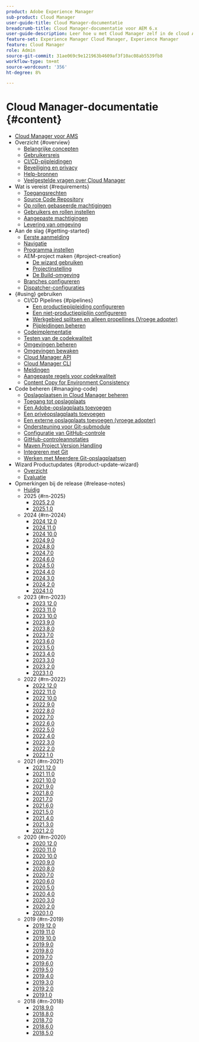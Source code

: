 ```yaml
---
product: Adobe Experience Manager
sub-product: Cloud Manager
user-guide-title: Cloud Manager-documentatie
breadcrumb-title: Cloud Manager-documentatie voor AEM 6.x
user-guide-description: Leer hoe u met Cloud Manager zelf in de cloud Adobe Experience Manager voor AMS kunt beheren.
feature-set: Experience Manager Cloud Manager, Experience Manager
feature: Cloud Manager
role: Admin
source-git-commit: 31ae069c9e121963b4609af3f10ac08ab5539fb8
workflow-type: tm+mt
source-wordcount: '356'
ht-degree: 8%

---
```



# Cloud Manager-documentatie {#content}

+ [Cloud Manager voor AMS](/help/introduction.md)
+ Overzicht {#overview}
   + [Belangrijke concepten](/help/overview/key-concepts.md)
   + [Gebruikersreis](/help/overview/user-journey.md)
   + [CI/CD-pijpleidingen](/help/overview/ci-cd-pipelines.md)
   + [Beveiliging en privacy](/help/overview/security-and-privacy.md)
   + [Help-bronnen](/help/overview/help-resources.md)
   + [Veelgestelde vragen over Cloud Manager](/help/overview/faqs.md)
+ Wat is vereist {#requirements}
   + [Toegangsrechten](/help/requirements/access-rights.md)
   + [Source Code Repository](/help/requirements/source-code-repository.md)
   + [Op rollen gebaseerde machtigingen](/help/requirements/role-based-permissions.md)
   + [Gebruikers en rollen instellen](/help/requirements/users-and-roles.md)
   + [Aangepaste machtigingen](/help/using/custom-permissions.md)
   + [Levering van omgeving](/help/requirements/environment-provisioning.md)
+ Aan de slag {#getting-started}
   + [Eerste aanmelding](/help/getting-started/first-time-login.md)
   + [Navigatie](/help/getting-started/navigation.md)
   + [Programma instellen](/help/getting-started/program-setup.md)
   + AEM-project maken {#project-creation}
      + [De wizard gebruiken](/help/getting-started/using-the-wizard.md)
      + [Projectinstelling](/help/getting-started/project-setup.md)
      + [De Build-omgeving](/help/getting-started/build-environment.md)
   + [Branches configureren](/help/getting-started/configuring-branches.md)
   + [Dispatcher-configuraties](/help/getting-started/dispatcher-configurations.md)
+ {#using} gebruiken
   + CI/CD Pipelines {#pipelines}
      + [Een productiepijpleiding configureren](/help/using/production-pipelines.md)
      + [Een niet-productiepijplijn configureren](/help/using/non-production-pipelines.md)
      + [Werkgebied splitsen en alleen propellines (Vroege adopter)](/help/using/stage-prod-only.md)
      + [Pijpleidingen beheren](/help/using/managing-pipelines.md)
   + [Codeimplementatie](/help/using/code-deployment.md)
   + [Testen van de codekwaliteit](/help/using/code-quality-testing.md)
   + [Omgevingen beheren](/help/using/managing-environments.md)
   + [Omgevingen bewaken](/help/using/monitoring-environments.md)
   + [ Cloud Manager API ](https://developer.adobe.com/experience-cloud/cloud-manager/reference/api/)
   + [ Cloud Manager CLI ](https://github.com/adobe/aio-cli-plugin-cloudmanager/blob/main/README.md)
   + [Meldingen](/help/using/notifications.md)
   + [Aangepaste regels voor codekwaliteit](/help/using/custom-code-quality-rules.md)
   + [Content Copy for Environment Consistency](/help/using/content-copy.md)
+ Code beheren {#managing-code}
   + [Opslagplaatsen in Cloud Manager beheren](/help/managing-code/managing-repositories.md)
   + [Toegang tot opslagplaats](/help/managing-code/accessing-repositories.md)
   + [Een Adobe-opslagplaats toevoegen](/help/managing-code/adobe-repositories.md)
   + [Een privéopslagplaats toevoegen](/help/managing-code/private-repositories.md)
   + [Een externe opslagplaats toevoegen (vroege adopter)](/help/managing-code/external-repositories.md)
   + [Ondersteuning voor Git-submodule](/help/managing-code/git-submodules.md)
   + [Configuratie van GitHub-controle](/help/managing-code/github-check-config.md)
   + [GitHub-controleannotaties](/help/managing-code/github-annotations.md)
   + [Maven Project Version Handling](/help/managing-code/maven-project-version.md)
   + [Integreren met Git](/help/managing-code/git-integration.md)
   + [Werken met Meerdere Git-opslagplaatsen](/help/managing-code/multiple-git-repos.md)
+ Wizard Productupdates {#product-update-wizard}
   + [Overzicht](/help/product-update-wizard/overview.md)
   + [Evaluatie](/help/product-update-wizard/evaluation.md)
+ Opmerkingen bij de release {#release-notes}
   + [Huidig](/help/release-notes/current.md)
   + 2025 {#rn-2025}
      + [2025,2,0](/help/release-notes/2025/2025-2-0.md)
      + [2025,1,0](/help/release-notes/2025/2025-1-0.md)
   + 2024 {#rn-2024}
      + [2024 12,0](/help/release-notes/2024/2024-12-0.md)
      + [2024 11,0](/help/release-notes/2024/2024-11-0.md)
      + [2024 10,0](/help/release-notes/2024/2024-10-0.md)
      + [2024,9,0](/help/release-notes/2024/2024-9-0.md)
      + [2024,8,0](/help/release-notes/2024/2024-8-0.md)
      + [2024,7,0](/help/release-notes/2024/2024-7-0.md)
      + [2024,6,0](/help/release-notes/2024/2024-6-0.md)
      + [2024,5,0](/help/release-notes/2024/2024-5-0.md)
      + [2024,4,0](/help/release-notes/2024/2024-4-0.md)
      + [2024,3,0](/help/release-notes/2024/2024-3-0.md)
      + [2024,2,0](/help/release-notes/2024/2024-2-0.md)
      + [2024,1,0](/help/release-notes/2024/2024-1-0.md)
   + 2023 {#rn-2023}
      + [2023 12,0](/help/release-notes/2023/2023-12-0.md)
      + [2023 11,0](/help/release-notes/2023/2023-11-0.md)
      + [2023 10,0](/help/release-notes/2023/2023-10-0.md)
      + [2023,9,0](/help/release-notes/2023/2023-9-0.md)
      + [2023,8,0](/help/release-notes/2023/2023-8-0.md)
      + [2023,7,0](/help/release-notes/2023/2023-7-0.md)
      + [2023,6,0](/help/release-notes/2023/2023-6-0.md)
      + [2023,5,0](/help/release-notes/2023/2023-5-0.md)
      + [2023,4,0](/help/release-notes/2023/2023-4-0.md)
      + [2023,3,0](/help/release-notes/2023/2023-3-0.md)
      + [2023,2,0](/help/release-notes/2023/2023-2-0.md)
      + [2023,1,0](/help/release-notes/2023/2023-1-0.md)
   + 2022 {#rn-2022}
      + [2022 12,0](/help/release-notes/2022/2022-12-0.md)
      + [2022 11,0](/help/release-notes/2022/2022-11-0.md)
      + [2022 10,0](/help/release-notes/2022/2022-10-0.md)
      + [2022,9,0](/help/release-notes/2022/2022-9-0.md)
      + [2022,8,0](/help/release-notes/2022/2022-8-0.md)
      + [2022,7,0](/help/release-notes/2022/2022-7-0.md)
      + [2022,6,0](/help/release-notes/2022/2022-6-0.md)
      + [2022,5,0](/help/release-notes/2022/2022-5-0.md)
      + [2022,4,0](/help/release-notes/2022/2022-4-0.md)
      + [2022,3,0](/help/release-notes/2022/2022-3-0.md)
      + [2022,2,0](/help/release-notes/2022/2022-2-0.md)
      + [2022,1,0](/help/release-notes/2022/2022-1-0.md)
   + 2021 {#rn-2021}
      + [2021 12,0](/help/release-notes/2021/2021-12-0.md)
      + [2021 11,0](/help/release-notes/2021/2021-11-0.md)
      + [2021 10,0](/help/release-notes/2021/2021-10-0.md)
      + [2021,9,0](/help/release-notes/2021/2021-9-0.md)
      + [2021,8,0](/help/release-notes/2021/2021-8-0.md)
      + [2021,7,0](/help/release-notes/2021/2021-7-0.md)
      + [2021,6,0](/help/release-notes/2021/2021-6-0.md)
      + [2021,5,0](/help/release-notes/2021/2021-5-0.md)
      + [2021,4,0](/help/release-notes/2021/2021-4-0.md)
      + [2021,3,0](/help/release-notes/2021/2021-3-0.md)
      + [2021,2,0](/help/release-notes/2021/2021-2-0.md)
   + 2020 {#rn-2020}
      + [2020 12,0](/help/release-notes/2020/2020-12-0.md)
      + [2020 11,0](/help/release-notes/2020/2020-11-0.md)
      + [2020 10,0](/help/release-notes/2020/2020-10-0.md)
      + [2020,9,0](/help/release-notes/2020/2020-9-0.md)
      + [2020,8,0](/help/release-notes/2020/2020-8-0.md)
      + [2020,7,0](/help/release-notes/2020/2020-7-0.md)
      + [2020,6,0](/help/release-notes/2020/2020-6-0.md)
      + [2020,5,0](/help/release-notes/2020/2020-5-0.md)
      + [2020,4,0](/help/release-notes/2020/2020-4-0.md)
      + [2020,3,0](/help/release-notes/2020/2020-3-0.md)
      + [2020,2,0](/help/release-notes/2020/2020-2-0.md)
      + [2020,1,0](/help/release-notes/2020/2020-1-0.md)
   + 2019 {#rn-2019}
      + [2019 12,0](/help/release-notes/2019/2019-12-0.md)
      + [2019 11,0](/help/release-notes/2019/2019-11-0.md)
      + [2019 10,0](/help/release-notes/2019/2019-10-0.md)
      + [2019,9,0](/help/release-notes/2019/2019-9-0.md)
      + [2019,8,0](/help/release-notes/2019/2019-8-0.md)
      + [2019,7,0](/help/release-notes/2019/2019-7-0.md)
      + [2019,6,0](/help/release-notes/2019/2019-6-0.md)
      + [2019,5,0](/help/release-notes/2019/2019-5-0.md)
      + [2019,4,0](/help/release-notes/2019/2019-4-0.md)
      + [2019,3,0](/help/release-notes/2019/2019-3-0.md)
      + [2019,2,0](/help/release-notes/2019/2019-2-0.md)
      + [2019,1,0](/help/release-notes/2019/2019-1-0.md)
   + 2018 {#rn-2018}
      + [2018,9,0](/help/release-notes/2018/2018-9-0.md)
      + [2018,8,0](/help/release-notes/2018/2018-8-0.md)
      + [2018,7,0](/help/release-notes/2018/2018-7-0.md)
      + [2018,6,0](/help/release-notes/2018/2018-6-0.md)
      + [2018,5,0](/help/release-notes/2018/2018-5-0.md)
